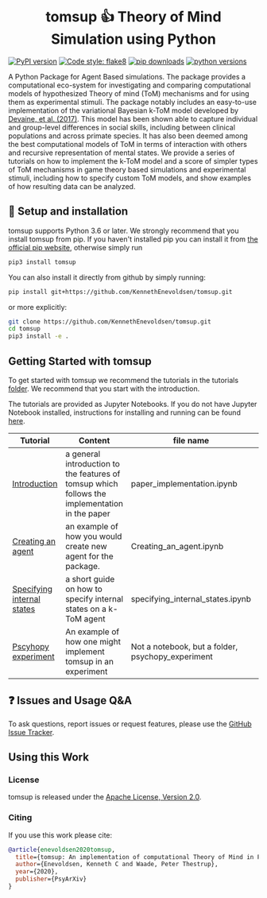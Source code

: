 

<h1 align="center">tomsup 👍 Theory of Mind Simulation using Python</h1>


[![PyPI version](https://badge.fury.io/py/tomsup.svg)](https://pypi.org/project/tomsup/)
[![Code style: flake8](https://img.shields.io/badge/Code%20Style-flake8-blue)](https://pypi.org/project/flake8/)
[![pip downloads](https://img.shields.io/pypi/dm/tomsup.svg)](https://pypi.org/project/tomsup/)
[![python versions](https://img.shields.io/pypi/pyversions/tomsup?colorB=blue)](https://pypi.org/project/tomsup/)

A Python Package for Agent Based simulations. The package provides a computational eco-system for investigating and comparing computational models of hypothesized Theory of mind (ToM) mechanisms and for using them as experimental stimuli. The package notably includes an easy-to-use implementation of the variational Bayesian k-ToM model developed by [Devaine, et al. (2017)](http://dx.plos.org/10.1371/journal.pcbi.1005833). This model has been shown able to capture individual and group-level differences in social skills, including between clinical populations and across primate species. It has also been deemed among the best computational models of ToM in terms of interaction with others and recursive representation of mental states. We provide a series of tutorials on how to implement the k-ToM model and a score of simpler types of ToM mechanisms in game theory based simulations and experimental stimuli, including how to specify custom ToM models, and show examples of how resulting data can be analyzed.

## 🔧 Setup and installation

tomsup supports Python 3.6 or later. We strongly recommend that you install tomsup from pip. If you haven't installed pip you can install it from [the official pip website](https://pip.pypa.io/en/stable/installing/), otherwise simply run 

```bash
pip3 install tomsup 
```

You can also install it directly from github by simply running:
```bash
pip install git+https://github.com/KennethEnevoldsen/tomsup.git
```

or more explicitly:
```bash
git clone https://github.com/KennethEnevoldsen/tomsup.git
cd tomsup
pip3 install -e .
```


## Getting Started with tomsup
To get started with tomsup we recommend the tutorials in the tutorials [folder](https://github.com/KennethEnevoldsen/tomsup/tree/master/tutorials). We recommend that you start with the introduction.

The tutorials are provided as Jupyter Notebooks. If you do not have Jupyter Notebook installed, instructions for installing and running can be found [here]( http://jupyter.org/install). 


| Tutorial | Content | file name |  |
| -------- | ------- | --------- | ----- |
| [Introduction](https://github.com/KennethEnevoldsen/tomsup/blob/master/tutorials/paper_implementation.ipynb)                     | a general introduction to the features of tomsup which follows the implementation in the paper | paper_implementation.ipynb                        | [![Open In Colab](https://colab.research.google.com/assets/colab-badge.svg)](https://colab.research.google.com/github/KennethEnevoldsen/tomsup/blob/master/tutorials/paper_implementation.ipynb) |
| [Creating an agent](https://github.com/KennethEnevoldsen/tomsup/blob/master/tutorials/Creating_an_agent.ipynb)                   | an example of how you would create new agent for the package.                                  | Creating_an_agent.ipynb                           | [![Open In Colab](https://colab.research.google.com/assets/colab-badge.svg)](https://colab.research.google.com/github/KennethEnevoldsen/tomsup/blob/master/tutorials/Creating_an_agent.ipynb) |
| [Specifying internal states](https://github.com/KennethEnevoldsen/tomsup/blob/master/tutorials/specifying_internal_states.ipynb) | a short guide on how to specify internal states on a k-ToM agent                               | specifying_internal_states.ipynb                  | [![Open In Colab](https://colab.research.google.com/assets/colab-badge.svg)](https://colab.research.google.com/github/KennethEnevoldsen/tomsup/blob/master/tutorials/specifying_internal_states.ipynb) |
| [Pscyhopy experiment](https://github.com/KennethEnevoldsen/tomsup/tree/master/tutorials/psychopy_experiment)                     | An example of how one might implement tomsup in an experiment                                  | Not a notebook, but a folder, psychopy_experiment |  |


## ❓ Issues and Usage Q&A

To ask questions, report issues or request features, please use the [GitHub Issue Tracker](https://github.com/KennethEnevoldsen/tomsup/issues).


## Using this Work
### License
tomsup is released under the [Apache License, Version 2.0](http://www.apache.org/licenses/LICENSE-2.0).

### Citing
If you use this work please cite:
```bibtex
@article{enevoldsen2020tomsup,
  title={tomsup: An implementation of computational Theory of Mind in Python},
  author={Enevoldsen, Kenneth C and Waade, Peter Thestrup},
  year={2020},
  publisher={PsyArXiv}
}
```
